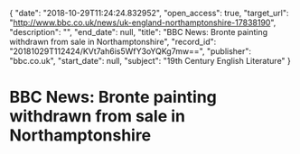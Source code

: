 {
  "date": "2018-10-29T11:24:24.832952", 
  "open_access": true, 
  "target_url": "http://www.bbc.co.uk/news/uk-england-northamptonshire-17838190", 
  "description": "", 
  "end_date": null, 
  "title": "BBC News: Bronte painting withdrawn from sale in Northamptonshire", 
  "record_id": "20181029T112424/KVt7ah6is5WfY3oYQKg7mw==", 
  "publisher": "bbc.co.uk", 
  "start_date": null, 
  "subject": "19th Century English Literature"
}

# BBC News: Bronte painting withdrawn from sale in Northamptonshire

